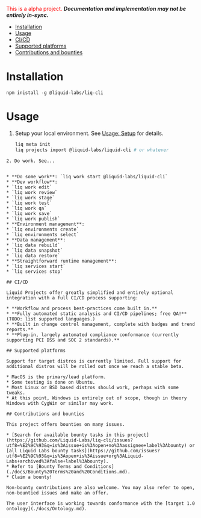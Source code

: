 <span style="color:red">This is a alpha project.</span> **_Documentation and implementation may not be entirely in-sync._**

* [Installation](#installation)
* [Usage](#usage)
* [CI/CD](#cicd)
* [Supported platforms](#supported-platforms)
* [Contributions and bounties](#contributions-and-bounties)

# Installation

`npm inistall -g @liquid-labs/liq-cli`

# Usage

1. Setup your local environment. See [Usage: Setup](./docs/usage/Setup.md) for details.
   ```bash
   liq meta init
   liq projects import @liquid-labs/liquid-cli # or whatever
  ```
2. Do work. See...


* **Do some work**: `liq work start @liquid-labs/liquid-cli`
* **Dev workflow**:
  * `liq work edit`
  * `liq work review`
  * `liq work stage`
  * `liq work test`
  * `liq work qa`
  * `liq work save`
  * `liq work publish`
* **Environment management**:
  * `liq environments create`
  * `liq environments select`
* **Data management**:
  * `liq data rebuild`
  * `liq data snapshot`
  * `liq data restore`
* **Straightforward runtime management**:
  * `liq services start`
  * `liq services stop`

## CI/CD

Liquid Projects offer greatly simplified and entirely optional integration with a full CI/CD process supporting:

* **Workflow and process best-practices come built in.**
* **Fully automated static analysis and CI/CD pipelines; free QA!** (TODO: list supported languages.)
* **Built in change control management, complete with badges and trend reports.**
* **Plug-in, largely automated compliance conformance (currently supporting PCI DSS and SOC 2 standards).**

## Supported platforms

Support for target distros is currently limited. Full support for additional distros will be rolled out once we reach a stable beta.

* MacOS is the primary/lead platform.
* Some testing is done on Ubuntu.
* Most Linux or BSD based distros should work, perhaps with some tweaks.
* At this point, Windows is entirely out of scope, though in theory Windows with CygWin or similar may work.

## Contributions and bounties

This project offers bounties on many issues.

* [Search for available bounty tasks in this project](https://github.com/Liquid-Labs/liq-cli/issues?utf8=%E2%9C%93&q=is%3Aissue+is%3Aopen+no%3Aassignee+label%3Abounty) or [all Liquid Labs bounty tasks](https://github.com/issues?utf8=%E2%9C%93&q=is%3Aopen+is%3Aissue+org%3ALiquid-Labs+archived%3Afalse+label%3Abounty).
* Refer to [Bounty Terms and Conditions](./docs/Bounty%20Terms%20and%20Conditions.md).
* Claim a bounty!

Non-bounty contributions are also welcome. You may also refer to open, non-bountied issues and make an offer.

The user interface is working towards conformance with the [target 1.0 ontology](./docs/Ontology.md).

